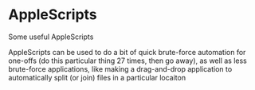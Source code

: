 # AppleScripts
Some useful AppleScripts

AppleScripts can be used to do a bit of quick brute-force automation for one-offs (do this particular thing 27 times, then go away), as well as less brute-force applications, like making a drag-and-drop application to automatically split (or join) files in a particular locaiton
